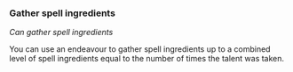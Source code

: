 
### Gather spell ingredients

_Can gather spell ingredients_

You can use an endeavour to gather spell ingredients up to a combined level of spell ingredients equal to the number of times the talent was taken.
